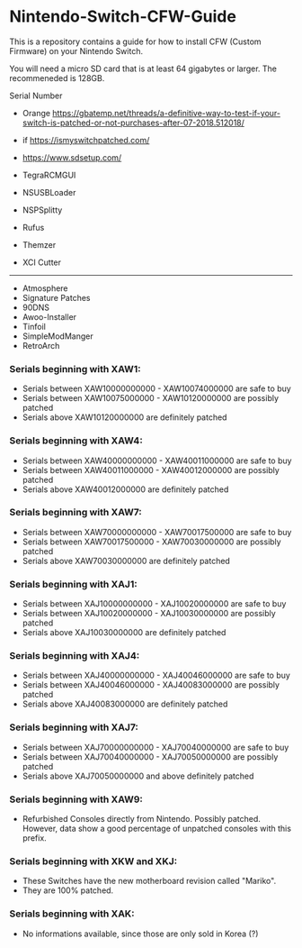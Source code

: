 # Nintendo-Switch-CFW-Guide
This is a repository contains a guide for how to install CFW (Custom Firmware) on your Nintendo Switch.

You will need a micro SD card that is at least 64 gigabytes or larger. The recommeneded is 128GB.

Serial Number
- Orange https://gbatemp.net/threads/a-definitive-way-to-test-if-your-switch-is-patched-or-not-purchases-after-07-2018.512018/ 
- if https://ismyswitchpatched.com/
- https://www.sdsetup.com/

- TegraRCMGUI
- NSUSBLoader
- NSPSplitty
- Rufus
- Themzer
- XCI Cutter

---

- Atmosphere
- Signature Patches
- 90DNS
- Awoo-Installer
- Tinfoil
- SimpleModManger
- RetroArch

### Serials beginning with XAW1:

- Serials between XAW10000000000 - XAW10074000000 are safe to buy
- Serials between XAW10075000000 - XAW10120000000 are possibly patched
- Serials above XAW10120000000 are definitely patched

### Serials beginning with XAW4:

- Serials between XAW40000000000 - XAW40011000000 are safe to buy
- Serials between XAW40011000000 - XAW40012000000 are possibly patched
- Serials above XAW40012000000 are definitely patched

### Serials beginning with XAW7:

- Serials between XAW70000000000 - XAW70017500000 are safe to buy
- Serials between XAW70017500000 - XAW70030000000 are possibly patched
- Serials above XAW70030000000 are definitely patched

### Serials beginning with XAJ1:

- Serials between XAJ10000000000 - XAJ10020000000 are safe to buy
- Serials between XAJ10020000000 - XAJ10030000000 are possibly patched
- Serials above XAJ10030000000 are definitely patched

### Serials beginning with XAJ4:

- Serials between XAJ40000000000 - XAJ40046000000 are safe to buy
- Serials between XAJ40046000000 - XAJ40083000000 are possibly patched
- Serials above XAJ40083000000 are definitely patched

### Serials beginning with XAJ7:

- Serials between XAJ70000000000 - XAJ70040000000 are safe to buy
- Serials between XAJ70040000000 - XAJ70050000000 are possibly patched
- Serials above XAJ70050000000 and above definitely patched

### Serials beginning with XAW9:

- Refurbished Consoles directly from Nintendo. Possibly patched. However, data show a good percentage of unpatched consoles with this prefix.

### Serials beginning with XKW and XKJ:

- These Switches have the new motherboard revision called "Mariko".
- They are 100% patched.

### Serials beginning with XAK:

- No informations available, since those are only sold in Korea (?)
